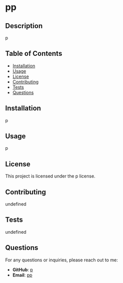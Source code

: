 
  # pp
  
  ## Description
  
  p
  
  ## Table of Contents
  
  - [Installation](#installation)
  - [Usage](#usage)
  - [License](#license)
  - [Contributing](#contributing)
  - [Tests](#tests)
  - [Questions](#questions)
  
  ## Installation
  
  p
  
  ## Usage
  
  p
  
  ## License
  
  This project is licensed under the p license.
  
  ## Contributing
  
  undefined
  
  ## Tests
  
  undefined
  
  ## Questions
  
  For any questions or inquiries, please reach out to me:
  
  - **GitHub**: [p](https://github.com/p)
  - **Email**: [pp](mailto:pp)
    